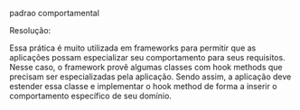 padrao comportamental


Resolução:

Essa prática é muito utilizada em frameworks para permitir que as aplicações
possam especializar seu comportamento para seus requisitos. Nesse caso, o framework
provê algumas classes com hook methods que precisam ser especializadas
pela aplicação. Sendo assim, a aplicação deve estender essa classe e implementar o
hook method de forma a inserir o comportamento específico de seu domínio.